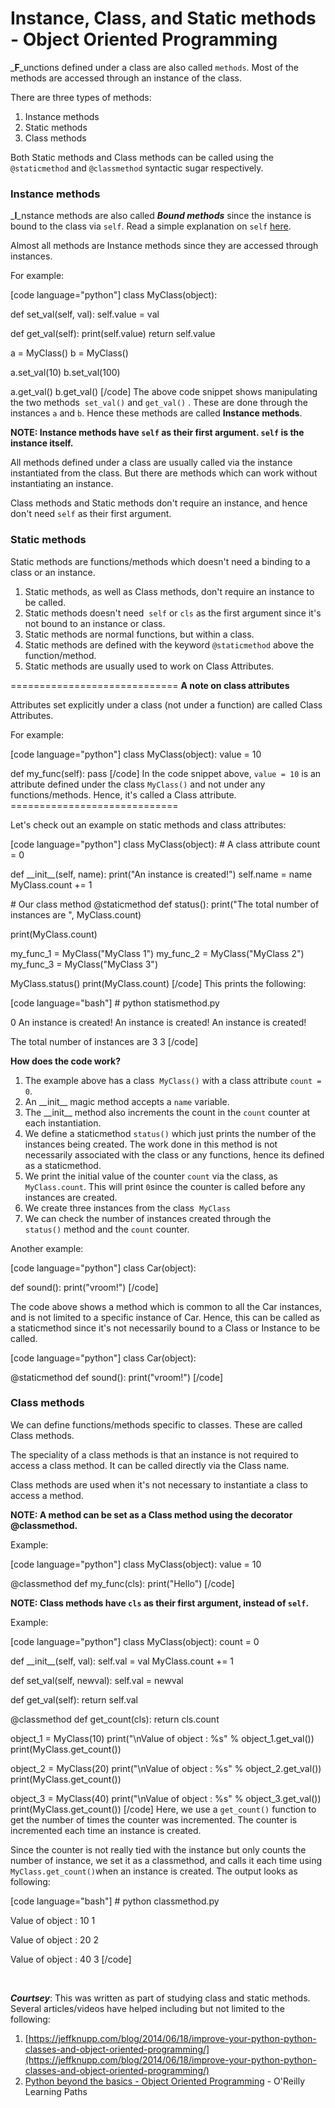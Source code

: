 # Instance, Class, and Static methods - Object Oriented Programming


_**F**_unctions defined under a class are also called `methods`. Most of the methods are accessed through an instance of the class.

There are three types of methods:

1. Instance methods
2. Static methods
3. Class methods

Both Static methods and Class methods can be called using the `@staticmethod` and `@classmethod` syntactic sugar respectively.

### Instance methods

_**I**_nstance methods are also called **_Bound methods_** since the instance is bound to the class via `self`. Read a simple explanation on `self` [here](https://arvimal.wordpress.com/2016/06/12/self-in-python/).

Almost all methods are Instance methods since they are accessed through instances.

For example:

\[code language="python"\] class MyClass(object):

def set\_val(self, val): self.value = val

def get\_val(self): print(self.value) return self.value

a = MyClass() b = MyClass()

a.set\_val(10) b.set\_val(100)

a.get\_val() b.get\_val() \[/code\] The above code snippet shows manipulating the two methods  `set_val()` and `get_val()` . These are done through the instances `a` and `b`. Hence these methods are called **Instance methods**.

**NOTE: Instance methods have `self` as their first argument. `self` is the instance itself.**

All methods defined under a class are usually called via the instance instantiated from the class. But there are methods which can work without instantiating an instance.

Class methods and Static methods don't require an instance, and hence don't need `self` as their first argument.

### Static methods

Static methods are functions/methods which doesn't need a binding to a class or an instance.

1. Static methods, as well as Class methods, don't require an instance to be called.
2. Static methods doesn't need  `self` or `cls` as the first argument since it's not bound to an instance or class.
3. Static methods are normal functions, but within a class.
4. Static methods are defined with the keyword `@staticmethod` above the function/method.
5. Static methods are usually used to work on Class Attributes.

\============================= **A note on class attributes**

Attributes set explicitly under a class (not under a function) are called Class Attributes.

For example:

\[code language="python"\] class MyClass(object): value = 10

def my\_func(self): pass \[/code\] In the code snippet above, `value = 10` is an attribute defined under the class `MyClass()` and not under any functions/methods. Hence, it's called a Class attribute. =============================

Let's check out an example on static methods and class attributes:

\[code language="python"\] class MyClass(object): # A class attribute count = 0

def \_\_init\_\_(self, name): print("An instance is created!") self.name = name MyClass.count += 1

\# Our class method @staticmethod def status(): print("The total number of instances are ", MyClass.count)

print(MyClass.count)

my\_func\_1 = MyClass("MyClass 1") my\_func\_2 = MyClass("MyClass 2") my\_func\_3 = MyClass("MyClass 3")

MyClass.status() print(MyClass.count) \[/code\] This prints the following:

\[code language="bash"\] # python statismethod.py

0 An instance is created! An instance is created! An instance is created!

The total number of instances are 3 3 \[/code\]

**How does the code work?**

1. The example above has a class  `MyClass()` with a class attribute `count = 0`.
2. An \_\_init\_\_ magic method accepts a `name` variable.
3. The \_\_init\_\_ method also increments the count in the `count` counter at each instantiation.
4. We define a staticmethod `status()` which just prints the number of the instances being created. The work done in this method is not necessarily associated with the class or any functions, hence its defined as a staticmethod.
5. We print the initial value of the counter `count` via the class, as `MyClass.count`. This will print `0`since the counter is called before any instances are created.
6. We create three instances from the class  `MyClass`
7. We can check the number of instances created through the `status()` method and the `count` counter.

Another example:

\[code language="python"\] class Car(object):

def sound(): print("vroom!") \[/code\]

The code above shows a method which is common to all the Car instances, and is not limited to a specific instance of Car. Hence, this can be called as a staticmethod since it's not necessarily bound to a Class or Instance to be called.

\[code language="python"\] class Car(object):

@staticmethod def sound(): print("vroom!") \[/code\]

### Class methods

We can define functions/methods specific to classes. These are called Class methods.

The speciality of a class methods is that an instance is not required to access a class method. It can be called directly via the Class name.

Class methods are used when it's not necessary to instantiate a class to access a method.

**NOTE: A method can be set as a Class method using the decorator @classmethod.**

Example:

\[code language="python"\] class MyClass(object): value = 10

@classmethod def my\_func(cls): print("Hello") \[/code\]

**NOTE: Class methods have `cls` as their first argument, instead of `self`.**

Example:

\[code language="python"\] class MyClass(object): count = 0

def \_\_init\_\_(self, val): self.val = val MyClass.count += 1

def set\_val(self, newval): self.val = newval

def get\_val(self): return self.val

@classmethod def get\_count(cls): return cls.count

object\_1 = MyClass(10) print("\\nValue of object : %s" % object\_1.get\_val()) print(MyClass.get\_count())

object\_2 = MyClass(20) print("\\nValue of object : %s" % object\_2.get\_val()) print(MyClass.get\_count())

object\_3 = MyClass(40) print("\\nValue of object : %s" % object\_3.get\_val()) print(MyClass.get\_count()) \[/code\] Here, we use a `get_count()` function to get the number of times the counter was incremented. The counter is incremented each time an instance is created.

Since the counter is not really tied with the instance but only counts the number of instance, we set it as a classmethod, and calls it each time using `MyClass.get_count()`when an instance is created. The output looks as following:

\[code language="bash"\] # python classmethod.py

Value of object : 10 1

Value of object : 20 2

Value of object : 40 3 \[/code\]

 

_**Courtsey**_: This was written as part of studying class and static methods. Several articles/videos have helped including but not limited to the following:

1. [https://jeffknupp.com/blog/2014/06/18/improve-your-python-python-classes-and-object-oriented-programming/](https://jeffknupp.com/blog/2014/06/18/improve-your-python-python-classes-and-object-oriented-programming/)
2. [Python beyond the basics - Object Oriented Programming](http://shop.oreilly.com/product/0636920040057.do) - O'Reilly Learning Paths


